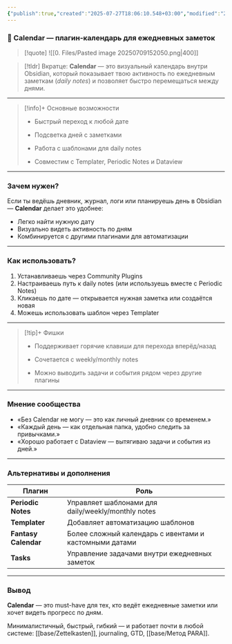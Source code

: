 ```yaml
---
{"publish":true,"created":"2025-07-27T18:06:10.548+03:00","modified":"2025-08-02T13:22:53.337+03:00","cssclasses":""}
---
```


### 📅 Calendar — плагин-календарь для ежедневных заметок

>[!quote] 
>![[0. Files/Pasted image 20250709152050.png|400]]

> [!tldr] Вкратце:
> **Calendar** — это визуальный календарь внутри Obsidian, который показывает твою активность по ежедневным заметкам (_daily notes_) и позволяет быстро перемещаться между днями. 

---

> [!info]+ Основные возможности
> 
> - Быстрый переход к любой дате
>     
> - Подсветка дней с заметками
>     
> - Работа с шаблонами для daily notes
>     
> - Совместим с Templater, Periodic Notes и Dataview
>     

---

### Зачем нужен?

Если ты ведёшь дневник, журнал, логи или планируешь день в Obsidian — **Calendar** делает это удобнее:

- Легко найти нужную дату
- Визуально видеть активность по дням
- Комбинируется с другими плагинами для автоматизации

---

### Как использовать?

1. Устанавливаешь через Community Plugins
2. Настраиваешь путь к daily notes (или используешь вместе с Periodic Notes)
3. Кликаешь по дате — открывается нужная заметка или создаётся новая
4. Можешь использовать шаблон через Templater

---

> [!tip]+ Фишки
> 
> - Поддерживает горячие клавиши для перехода вперёд/назад
>     
> - Сочетается с weekly/monthly notes
>     
> - Можно выводить задачи и события рядом через другие плагины
>     

---

### Мнение сообщества

- «Без Calendar не могу — это как личный дневник со временем.»
- «Каждый день — как отдельная папка, удобно следить за привычками.»
- «Хорошо работает с Dataview — вытягиваю задачи и события из дней.»

---

### Альтернативы и дополнения

|Плагин|Роль|
|---|---|
|**Periodic Notes**|Управляет шаблонами для daily/weekly/monthly notes|
|**Templater**|Добавляет автоматизацию шаблонов|
|**Fantasy Calendar**|Более сложный календарь с ивентами и кастомными датами|
|**Tasks**|Управление задачами внутри ежедневных заметок|

---

### Вывод

**Calendar** — это must-have для тех, кто ведёт ежедневные заметки или хочет видеть прогресс по дням.  

Минималистичный, быстрый, гибкий — и работает почти в любой системе: [[base/Zettelkasten]], journaling, GTD, [[base/Метод PARA]].


